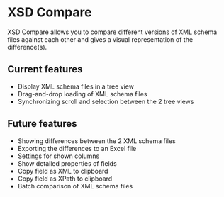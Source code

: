 # XSD Compare
XSD Compare allows you to compare different versions of XML schema files against each other and gives a visual representation of the difference(s).

## Current features
* Display XML schema files in a tree view
* Drag-and-drop loading of XML schema files
* Synchronizing scroll and selection between the 2 tree views

## Future features
* Showing differences between the 2 XML schema files
* Exporting the differences to an Excel file
* Settings for shown columns
* Show detailed properties of fields
* Copy field as XML to clipboard
* Copy field as XPath to clipboard
* Batch comparison of XML schema files
